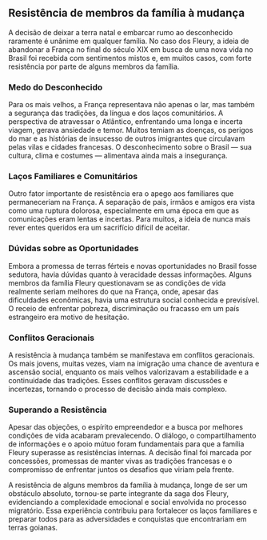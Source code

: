 ## Resistência de membros da família à mudança

A decisão de deixar a terra natal e embarcar rumo ao desconhecido raramente é unânime em qualquer família. No caso dos Fleury, a ideia de abandonar a França no final do século XIX em busca de uma nova vida no Brasil foi recebida com sentimentos mistos e, em muitos casos, com forte resistência por parte de alguns membros da família.

### Medo do Desconhecido

Para os mais velhos, a França representava não apenas o lar, mas também a segurança das tradições, da língua e dos laços comunitários. A perspectiva de atravessar o Atlântico, enfrentando uma longa e incerta viagem, gerava ansiedade e temor. Muitos temiam as doenças, os perigos do mar e as histórias de insucesso de outros imigrantes que circulavam pelas vilas e cidades francesas. O desconhecimento sobre o Brasil — sua cultura, clima e costumes — alimentava ainda mais a insegurança.

### Laços Familiares e Comunitários

Outro fator importante de resistência era o apego aos familiares que permaneceriam na França. A separação de pais, irmãos e amigos era vista como uma ruptura dolorosa, especialmente em uma época em que as comunicações eram lentas e incertas. Para muitos, a ideia de nunca mais rever entes queridos era um sacrifício difícil de aceitar.

### Dúvidas sobre as Oportunidades

Embora a promessa de terras férteis e novas oportunidades no Brasil fosse sedutora, havia dúvidas quanto à veracidade dessas informações. Alguns membros da família Fleury questionavam se as condições de vida realmente seriam melhores do que na França, onde, apesar das dificuldades econômicas, havia uma estrutura social conhecida e previsível. O receio de enfrentar pobreza, discriminação ou fracasso em um país estrangeiro era motivo de hesitação.

### Conflitos Geracionais

A resistência à mudança também se manifestava em conflitos geracionais. Os mais jovens, muitas vezes, viam na imigração uma chance de aventura e ascensão social, enquanto os mais velhos valorizavam a estabilidade e a continuidade das tradições. Esses conflitos geravam discussões e incertezas, tornando o processo de decisão ainda mais complexo.

### Superando a Resistência

Apesar das objeções, o espírito empreendedor e a busca por melhores condições de vida acabaram prevalecendo. O diálogo, o compartilhamento de informações e o apoio mútuo foram fundamentais para que a família Fleury superasse as resistências internas. A decisão final foi marcada por concessões, promessas de manter vivas as tradições francesas e o compromisso de enfrentar juntos os desafios que viriam pela frente.

A resistência de alguns membros da família à mudança, longe de ser um obstáculo absoluto, tornou-se parte integrante da saga dos Fleury, evidenciando a complexidade emocional e social envolvida no processo migratório. Essa experiência contribuiu para fortalecer os laços familiares e preparar todos para as adversidades e conquistas que encontrariam em terras goianas.
